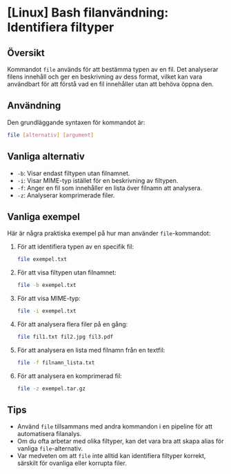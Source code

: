 # [Linux] Bash filanvändning: Identifiera filtyper

## Översikt
Kommandot `file` används för att bestämma typen av en fil. Det analyserar filens innehåll och ger en beskrivning av dess format, vilket kan vara användbart för att förstå vad en fil innehåller utan att behöva öppna den.

## Användning
Den grundläggande syntaxen för kommandot är:

```bash
file [alternativ] [argument]
```

## Vanliga alternativ
- `-b`: Visar endast filtypen utan filnamnet.
- `-i`: Visar MIME-typ istället för en beskrivning av filtypen.
- `-f`: Anger en fil som innehåller en lista över filnamn att analysera.
- `-z`: Analyserar komprimerade filer.

## Vanliga exempel
Här är några praktiska exempel på hur man använder `file`-kommandot:

1. För att identifiera typen av en specifik fil:
   ```bash
   file exempel.txt
   ```

2. För att visa filtypen utan filnamnet:
   ```bash
   file -b exempel.txt
   ```

3. För att visa MIME-typ:
   ```bash
   file -i exempel.txt
   ```

4. För att analysera flera filer på en gång:
   ```bash
   file fil1.txt fil2.jpg fil3.pdf
   ```

5. För att analysera en lista med filnamn från en textfil:
   ```bash
   file -f filnamn_lista.txt
   ```

6. För att analysera en komprimerad fil:
   ```bash
   file -z exempel.tar.gz
   ```

## Tips
- Använd `file` tillsammans med andra kommandon i en pipeline för att automatisera filanalys.
- Om du ofta arbetar med olika filtyper, kan det vara bra att skapa alias för vanliga `file`-alternativ.
- Var medveten om att `file` inte alltid kan identifiera filtyper korrekt, särskilt för ovanliga eller korrupta filer.